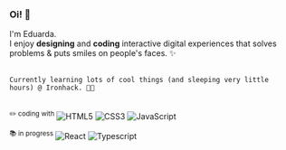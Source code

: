 ### Oi! 👋

I'm Eduarda.<br>
I enjoy **designing** and **coding** interactive digital experiences that solves problems & puts smiles on people's faces. ✨<br><br>

`Currently learning lots of cool things (and sleeping very little hours) @ Ironhack. 👩‍💻`<br><br>

<sup>✏️ coding with</sup>
![HTML5](https://img.shields.io/badge/-HTML5-E34F26?style=flat-square&logo=html5&logoColor=white)
![CSS3](https://img.shields.io/badge/-CSS3-1572B6?style=flat-square&logo=css3)
![JavaScript](https://img.shields.io/badge/-JavaScript-yellow?style=flat-square&logo=javascript&logoColor=white)

<sup>📚 in progress</sup>
![React](https://img.shields.io/badge/-React-black?style=flat-square&logo=react&logoColor=white)
![Typescript](https://img.shields.io/badge/-Typescript-blue?style=flat-square&logo=typescript&logoColor=white)
